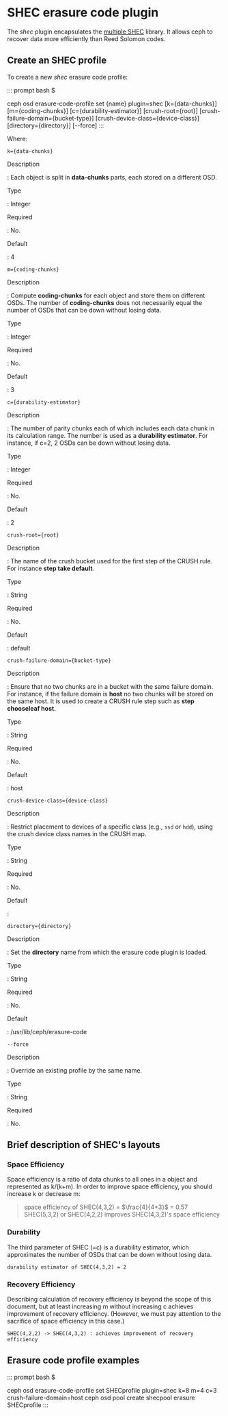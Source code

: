 # SHEC erasure code plugin

The *shec* plugin encapsulates the [multiple
SHEC](http://tracker.ceph.com/projects/ceph/wiki/Shingled_Erasure_Code_(SHEC))
library. It allows ceph to recover data more efficiently than Reed
Solomon codes.

## Create an SHEC profile

To create a new *shec* erasure code profile:

::: prompt
bash \$

ceph osd erasure-code-profile set {name} plugin=shec \[k={data-chunks}\]
\[m={coding-chunks}\] \[c={durability-estimator}\] \[crush-root={root}\]
\[crush-failure-domain={bucket-type}\]
\[crush-device-class={device-class}\] \[directory={directory}\]
\[\--force\]
:::

Where:

`k={data-chunks}`

Description

:   Each object is split in **data-chunks** parts, each stored on a
    different OSD.

Type

:   Integer

Required

:   No.

Default

:   4

`m={coding-chunks}`

Description

:   Compute **coding-chunks** for each object and store them on
    different OSDs. The number of **coding-chunks** does not necessarily
    equal the number of OSDs that can be down without losing data.

Type

:   Integer

Required

:   No.

Default

:   3

`c={durability-estimator}`

Description

:   The number of parity chunks each of which includes each data chunk
    in its calculation range. The number is used as a **durability
    estimator**. For instance, if c=2, 2 OSDs can be down without losing
    data.

Type

:   Integer

Required

:   No.

Default

:   2

`crush-root={root}`

Description

:   The name of the crush bucket used for the first step of the CRUSH
    rule. For instance **step take default**.

Type

:   String

Required

:   No.

Default

:   default

`crush-failure-domain={bucket-type}`

Description

:   Ensure that no two chunks are in a bucket with the same failure
    domain. For instance, if the failure domain is **host** no two
    chunks will be stored on the same host. It is used to create a CRUSH
    rule step such as **step chooseleaf host**.

Type

:   String

Required

:   No.

Default

:   host

`crush-device-class={device-class}`

Description

:   Restrict placement to devices of a specific class (e.g., `ssd` or
    `hdd`), using the crush device class names in the CRUSH map.

Type

:   String

Required

:   No.

Default

:   

`directory={directory}`

Description

:   Set the **directory** name from which the erasure code plugin is
    loaded.

Type

:   String

Required

:   No.

Default

:   /usr/lib/ceph/erasure-code

`--force`

Description

:   Override an existing profile by the same name.

Type

:   String

Required

:   No.

## Brief description of SHEC\'s layouts

### Space Efficiency

Space efficiency is a ratio of data chunks to all ones in a object and
represented as k/(k+m). In order to improve space efficiency, you should
increase k or decrease m:

> space efficiency of SHEC(4,3,2) = $\frac{4}{4+3}$ = 0.57 SHEC(5,3,2)
> or SHEC(4,2,2) improves SHEC(4,3,2)\'s space efficiency

### Durability

The third parameter of SHEC (=c) is a durability estimator, which
approximates the number of OSDs that can be down without losing data.

`durability estimator of SHEC(4,3,2) = 2`

### Recovery Efficiency

Describing calculation of recovery efficiency is beyond the scope of
this document, but at least increasing m without increasing c achieves
improvement of recovery efficiency. (However, we must pay attention to
the sacrifice of space efficiency in this case.)

`SHEC(4,2,2) -> SHEC(4,3,2) : achieves improvement of recovery efficiency`

## Erasure code profile examples

::: prompt
bash \$

ceph osd erasure-code-profile set SHECprofile plugin=shec k=8 m=4 c=3
crush-failure-domain=host ceph osd pool create shecpool erasure
SHECprofile
:::
